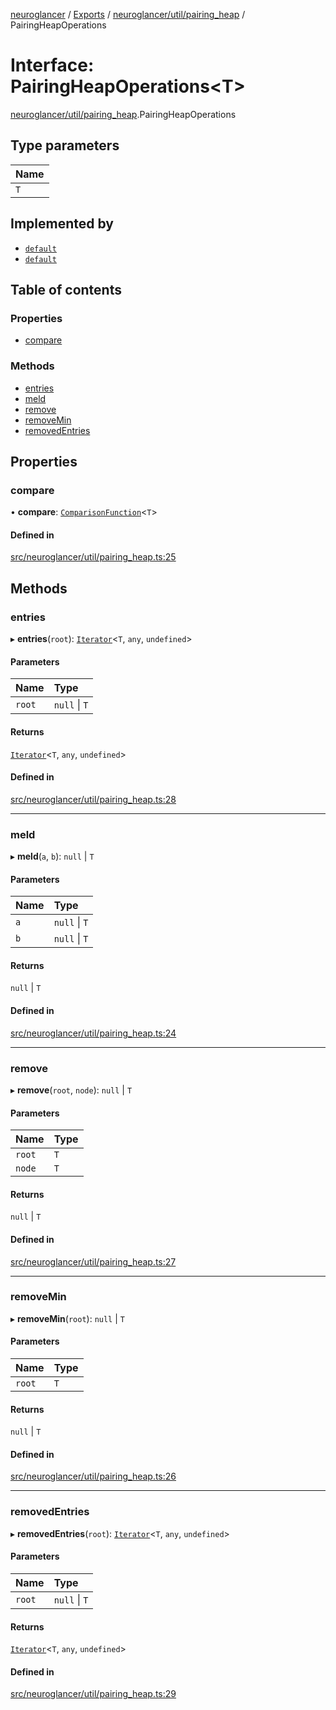 [neuroglancer](../README.md) / [Exports](../modules.md) / [neuroglancer/util/pairing\_heap](../modules/neuroglancer_util_pairing_heap.md) / PairingHeapOperations

# Interface: PairingHeapOperations<T\>

[neuroglancer/util/pairing_heap](../modules/neuroglancer_util_pairing_heap.md).PairingHeapOperations

## Type parameters

| Name |
| :------ |
| `T` |

## Implemented by

- [`default`](../classes/neuroglancer_util_pairing_heap_0.default.md)
- [`default`](../classes/neuroglancer_util_pairing_heap_1.default.md)

## Table of contents

### Properties

- [compare](neuroglancer_util_pairing_heap.PairingHeapOperations.md#compare)

### Methods

- [entries](neuroglancer_util_pairing_heap.PairingHeapOperations.md#entries)
- [meld](neuroglancer_util_pairing_heap.PairingHeapOperations.md#meld)
- [remove](neuroglancer_util_pairing_heap.PairingHeapOperations.md#remove)
- [removeMin](neuroglancer_util_pairing_heap.PairingHeapOperations.md#removemin)
- [removedEntries](neuroglancer_util_pairing_heap.PairingHeapOperations.md#removedentries)

## Properties

### compare

• **compare**: [`ComparisonFunction`](neuroglancer_util_pairing_heap.ComparisonFunction.md)<`T`\>

#### Defined in

[src/neuroglancer/util/pairing_heap.ts:25](https://github.com/ActiveBrainAtlas2/neuroglancer/blob/034b457d/src/neuroglancer/util/pairing_heap.ts#L25)

## Methods

### entries

▸ **entries**(`root`): [`Iterator`](main_module._internal_.Iterator.md)<`T`, `any`, `undefined`\>

#### Parameters

| Name | Type |
| :------ | :------ |
| `root` | ``null`` \| `T` |

#### Returns

[`Iterator`](main_module._internal_.Iterator.md)<`T`, `any`, `undefined`\>

#### Defined in

[src/neuroglancer/util/pairing_heap.ts:28](https://github.com/ActiveBrainAtlas2/neuroglancer/blob/034b457d/src/neuroglancer/util/pairing_heap.ts#L28)

___

### meld

▸ **meld**(`a`, `b`): ``null`` \| `T`

#### Parameters

| Name | Type |
| :------ | :------ |
| `a` | ``null`` \| `T` |
| `b` | ``null`` \| `T` |

#### Returns

``null`` \| `T`

#### Defined in

[src/neuroglancer/util/pairing_heap.ts:24](https://github.com/ActiveBrainAtlas2/neuroglancer/blob/034b457d/src/neuroglancer/util/pairing_heap.ts#L24)

___

### remove

▸ **remove**(`root`, `node`): ``null`` \| `T`

#### Parameters

| Name | Type |
| :------ | :------ |
| `root` | `T` |
| `node` | `T` |

#### Returns

``null`` \| `T`

#### Defined in

[src/neuroglancer/util/pairing_heap.ts:27](https://github.com/ActiveBrainAtlas2/neuroglancer/blob/034b457d/src/neuroglancer/util/pairing_heap.ts#L27)

___

### removeMin

▸ **removeMin**(`root`): ``null`` \| `T`

#### Parameters

| Name | Type |
| :------ | :------ |
| `root` | `T` |

#### Returns

``null`` \| `T`

#### Defined in

[src/neuroglancer/util/pairing_heap.ts:26](https://github.com/ActiveBrainAtlas2/neuroglancer/blob/034b457d/src/neuroglancer/util/pairing_heap.ts#L26)

___

### removedEntries

▸ **removedEntries**(`root`): [`Iterator`](main_module._internal_.Iterator.md)<`T`, `any`, `undefined`\>

#### Parameters

| Name | Type |
| :------ | :------ |
| `root` | ``null`` \| `T` |

#### Returns

[`Iterator`](main_module._internal_.Iterator.md)<`T`, `any`, `undefined`\>

#### Defined in

[src/neuroglancer/util/pairing_heap.ts:29](https://github.com/ActiveBrainAtlas2/neuroglancer/blob/034b457d/src/neuroglancer/util/pairing_heap.ts#L29)
